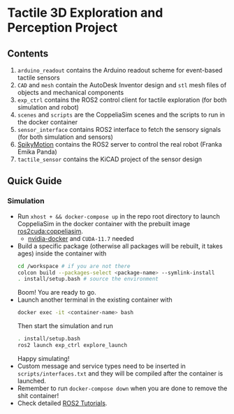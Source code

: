 # Tactile 3D Exploration and Perception Project

## Contents
1. `arduino_readout` contains the Arduino readout scheme for event-based tactile sensors
2. `CAD` and `mesh` contain the AutoDesk Inventor design and `stl` mesh files of objects and mechanical components
3. `exp_ctrl` contains the ROS2 control client for tactile exploration (for both simulation and robot)
4. `scenes` and `scripts` are the CoppeliaSim scenes and the scripts to run in the docker container
5. `sensor_interface` contains ROS2 interface to fetch the sensory signals (for both simulation and sensors)
6. [SpikyMotion](https://github.com/wngfra/SpikyMotion) contains the ROS2 server to control the real robot (Franka Emika Panda)
7. `tactile_sensor` contains the KiCAD project of the sensor design

## Quick Guide
### Simulation
* Run `xhost + && docker-compose up` in the repo root directory to launch CoppeliaSim in the docker container with the prebuilt image [ros2cuda:coppeliasim](https://hub.docker.com/r/wngfra/ros2cuda/tags).
    * [nvidia-docker](https://github.com/NVIDIA/nvidia-docker) and `CUDA-11.7` needed
* Build a specific package (otherwise all packages will be rebuilt, it takes ages) inside the container with
  ```bash
  cd /workspace # if you are not there
  colcon build --packages-select <package-name> --symlink-install
  . install/setup.bash # source the environment
  ```
  Boom! You are ready to go.
* Launch another terminal in the existing container with
  ```bash
  docker exec -it <container-name> bash
  ```
  Then start the simulation and run
  ```bash
  . install/setup.bash
  ros2 launch exp_ctrl explore_launch
  ```
  Happy simulating!
* Custom message and service types need to be inserted in `scripts/interfaces.txt` and they will be compiled after the container is launched.
* Remember to run `docker-compose down` when you are done to remove the shit container!
* Check detailed [ROS2 Tutorials](https://docs.ros.org/en/humble/Tutorials.html).
